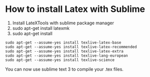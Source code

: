 # How to install Latex with Sublime
1) Install LateXTools with sublime package manager
2) sudo apt-get install latexmk
3) sudo apt-get install
```
sudo apt-get --assume-yes install texlive-latex-base
sudo apt-get --assume-yes install texlive-latex-recommended
sudo apt-get --assume-yes install texlive-latex-extra
sudo apt-get --assume-yes install texlive-lang-european
sudo apt-get --assume-yes install texlive-science
```
You can now use sublime text 3 to compile your .tex files.